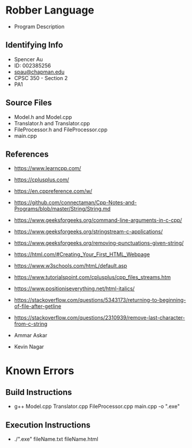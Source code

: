 # Robber Language
* Program Description

## Identifying Info
* Spencer Au
* ID: 002385256
* spau@chapman.edu
* CPSC 350 - Section 2
* PA1

## Source Files
* Model.h and Model.cpp
* Translator.h and Translator.cpp
* FileProcessor.h and FileProcessor.cpp
* main.cpp

## References
* https://www.learncpp.com/
* https://cplusplus.com/
* https://en.cppreference.com/w/
* https://github.com/connectaman/Cpp-Notes-and-Programs/blob/master/String/String.md
* https://www.geeksforgeeks.org/command-line-arguments-in-c-cpp/
* https://www.geeksforgeeks.org/stringstream-c-applications/
* https://www.geeksforgeeks.org/removing-punctuations-given-string/
* https://html.com/#Creating_Your_First_HTML_Webpage
* https://www.w3schools.com/htmL/default.asp
* https://www.tutorialspoint.com/cplusplus/cpp_files_streams.htm
* https://www.positioniseverything.net/html-italics/
* https://stackoverflow.com/questions/5343173/returning-to-beginning-of-file-after-getline
* https://stackoverflow.com/questions/2310939/remove-last-character-from-c-string

* Ammar Askar
* Kevin Nagar

# Known Errors

## Build Instructions
* g++ Model.cpp Translator.cpp FileProcessor.cpp main.cpp -o ".exe"

## Execution Instructions
* ./".exe" fileName.txt fileName.html
